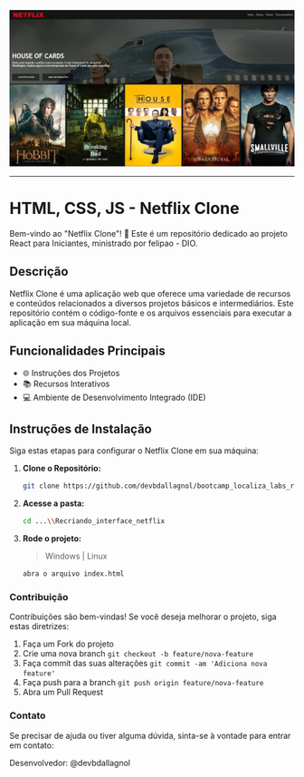 ![Netflix Clone](img/netflix-clone.png)

<hr>

# HTML, CSS, JS - Netflix Clone

Bem-vindo ao "Netflix Clone"! 🚀 Este é um repositório dedicado ao projeto React para Iniciantes, ministrado por felipao - DIO.

## Descrição

Netflix Clone é uma aplicação web que oferece uma variedade de recursos e conteúdos relacionados a diversos projetos básicos e intermediários. Este repositório contém o código-fonte e os arquivos essenciais para executar a aplicação em sua máquina local.

## Funcionalidades Principais

- 🌐 Instruções dos Projetos
- 📚 Recursos Interativos
- 💻 Ambiente de Desenvolvimento Integrado (IDE)

## Instruções de Instalação

Siga estas etapas para configurar o Netflix Clone em sua máquina:

1. **Clone o Repositório:**
   
   ```bash
   git clone https://github.com/devbdallagnol/bootcamp_localiza_labs_react
   ```

2. **Acesse a pasta:**
   
   ```bash
   cd ...\\Recriando_interface_netflix
   ```

3. **Rode o projeto:**
   
   > Windows | Linux
   
   ```bash
   abra o arquivo index.html
   ```

### Contribuição

Contribuições são bem-vindas! Se você deseja melhorar o projeto, siga estas diretrizes:

1. Faça um Fork do projeto
2. Crie uma nova branch `git checkout -b feature/nova-feature`
3. Faça commit das suas alterações `git commit -am 'Adiciona nova feature'`
4. Faça push para a branch `git push origin feature/nova-feature`
5. Abra um Pull Request

### Contato

Se precisar de ajuda ou tiver alguma dúvida, sinta-se à vontade para entrar em contato:

Desenvolvedor: @devbdallagnol
